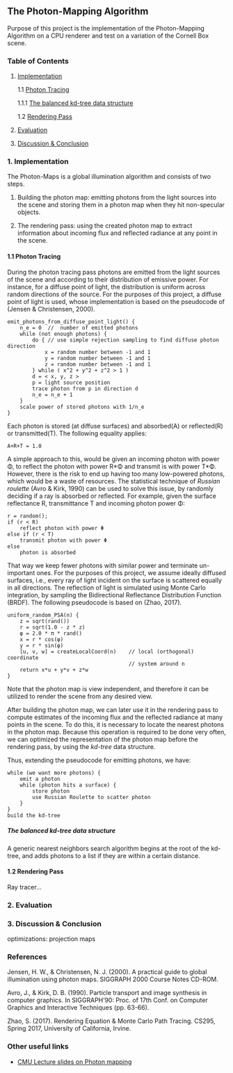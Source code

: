 ## The Photon-Mapping Algorithm

Purpose of this project is the implementation of the Photon-Mapping Algorithm on
a CPU renderer and test on a variation of the Cornell Box scene.

### Table of Contents

1. [Implementation](#1-implementation)

    1.1 [Photon Tracing](#11-photon-tracing)

    1.1.1 [The balanced kd-tree data structure](#the-balanced-kd-tree-data-structure)

    1.2 [Rendering Pass](#12-rendering-pass)

2. [Evaluation](#evaluation)

3. [Discussion & Conclusion](#discussion-&-conclusion)

### 1. Implementation

The Photon-Maps is a global illumination algorithm and consists of two steps.

1. Building the photon map: emitting photons from the light sources into the
   scene and storing them in a photon map when they hit non-specular objects. 

2. The rendering pass: using the created photon map to extract information about
   incoming flux and reflected radiance at any point in the scene.

#### 1.1 Photon Tracing

During the photon tracing pass photons are emitted from the light sources of
the scene and according to their distribution of emissive power. For instance,
for a diffuse point of light, the distribution is uniform across random
directions of the source. For the purposes of this project, a
diffuse point of light is used, whose implementation is based on the pseudocode
of (Jensen & Christensen, 2000).

```
emit_photons_from_diffuse_point_light() {
    n_e = 0  //  number of emitted photons
    while (not enough photons) {
        do { // use simple rejection sampling to find diffuse photon direction
            x = random number between -1 and 1
            y = random number between -1 and 1
            z = random number between -1 and 1
        } while ( x^2 + y^2 + z^2 > 1 )
        d = < x, y, z >
        p = light source position
        trace photon from p in direction d
        n_e = n_e + 1
    }
    scale power of stored photons with 1/n_e
}
```

Each photon is stored (at diffuse surfaces) and absorbed(A) or reflected(R) or
transmitted(T). The following equality applies:

    A+R+T = 1.0

A simple approach to this, would be given an incoming photon with power Φ, to
reflect the photon with power R\*Φ and transmit is with power T\*Φ.  However,
there is the risk to end up having too many low-powered photons, which would be
a waste of resources. The statistical technique of *Russian roulette* (Avro &
Kirk, 1990) can be used to solve this issue, by randomly deciding if a ray is
absorbed or reflected. For example, given the surface reflectance R,
transmittance T and incoming photon power Φ:

```
r = random();
if (r < R)
    reflect photon with power Φ
else if (r < T)
    transmit photon with power Φ
else
    photon is absorbed
```

That way we keep fewer photons with similar power and terminate un-important
ones. For the purposes of this project, we assume ideally diffused surfaces,
i.e., every ray of light incident on the surface is scattered equally in all
directions. The reflection of light is simulated using Monte Carlo integration,
by sampling the Bidirectional Reflectance Distribution Function (BRDF). The
following pseudocode is based on (Zhao, 2017).

```
uniform_random_PSA(n) {
    z = sqrt(rand())
    r = sqrt(1.0 - z * z)
    φ = 2.0 * π * rand()
    x = r * cos(φ)
    y = r * sin(φ)
    [u, v, w] = createLocalCoord(n)    // local (orthogonal) coordinate
                                       // system around n
    return x*u + y*v + z*w
}
```

Note that the photon map is view independent, and therefore it can be 
utilized to render the scene from any desired view. 

After building the photon map, we can later use it in the rendering pass to 
compute estimates of the incoming flux and the reflected radiance at
many points in the scene. To do this, it is necessary to locate the nearest
photons in the photon map. Because this operation is required to be done
very often, we can optimized the representation of the photon map before the
rendering pass, by using the *kd-tree* data structure.

Thus, extending the pseudocode for emitting photons, we have:

```
while (we want more photons) {
    emit a photon
    while (photon hits a surface) {
        store photon
        use Russian Roulette to scatter photon
    }
}
build the kd-tree 
```

##### The balanced kd-tree data structure

A generic nearest neighbors search algorithm begins at the root of the kd-
tree, and adds photons to a list if they are within a certain distance.

#### 1.2 Rendering Pass

Ray tracer... 

### 2. Evaluation

### 3. Discussion & Conclusion

optimizations: projection maps

### References

Jensen, H. W., & Christensen, N. J. (2000). A practical guide to global illumination using photon maps. SIGGRAPH 2000 Course Notes CD-ROM.

Avro, J., & Kirk, D. B. (1990). Particle transport and image synthesis in computer graphics. In SIGGRAPH’90: Proc. of 17th Conf. on Computer Graphics and Interactive Techniques (pp. 63-66).

Zhao, S. (2017). Rendering Equation & Monte Carlo Path Tracing. CS295, Spring 2017, University of California, Irvine. 

### Other useful links

+ [CMU Lecture slides on Photon mapping](https://www.cs.cmu.edu/afs/cs/academic/class/15462-s12/www/lec_slides/lec18.pdf)

